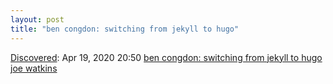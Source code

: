 ```yaml
---
layout: post
title: "ben congdon: switching from jekyll to hugo"
---
```

[Discovered](http://rolandtanglao.com/2020/07/29/p1-blogthis-checkvist-list-links-to-blog/): Apr 19, 2020 20:50 [ben congdon: switching from jekyll to hugo](https://benjamincongdon.me/blog/2018/06/06/Switching-from-Jekyll-to-Hugo/) j[oe watkins](https://joe-watkins.io/webdev/migrate-from-jekyll-to-hugo/)

